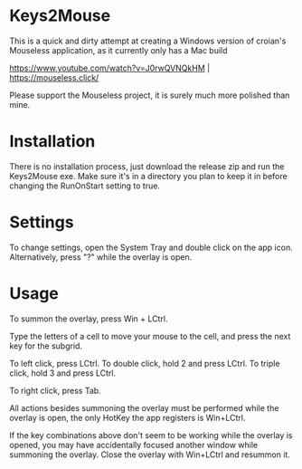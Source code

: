 # Keys2Mouse

This is a quick and dirty attempt at creating a Windows version of croian's Mouseless application, as it currently only has a Mac build

https://www.youtube.com/watch?v=J0rwQVNQkHM | https://mouseless.click/

Please support the Mouseless project, it is surely much more polished than mine.

# Installation
There is no installation process, just download the release zip and run the Keys2Mouse exe. Make sure it's in a directory you plan to keep it in before changing the RunOnStart setting to true.

# Settings
To change settings, open the System Tray and double click on the app icon. Alternatively, press "?" while the overlay is open.

# Usage
To summon the overlay, press Win + LCtrl.

Type the letters of a cell to move your mouse to the cell, and press the next key for the subgrid.

To left click, press LCtrl. To double click, hold 2 and press LCtrl. To triple click, hold 3 and press LCtrl.

To right click, press Tab.

All actions besides summoning the overlay must be performed while the overlay is open, the only HotKey the app registers is Win+LCtrl.

If the key combinations above don't seem to be working while the overlay is opened, you may have accidentally focused another window while summoning the overlay. Close the overlay with Win+LCtrl and resummon it.
